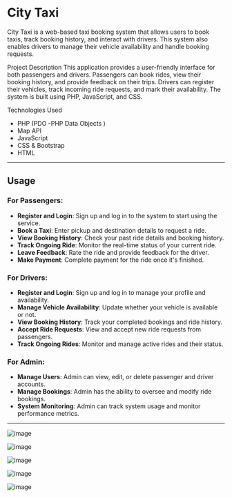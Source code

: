 # City Taxi
City Taxi is a web-based taxi booking system that allows users to book taxis, track booking history, and interact with drivers. This system also enables drivers to manage their vehicle availability and handle booking requests.

Project Description
This application provides a user-friendly interface for both passengers and drivers. Passengers can book rides, view their booking history, and provide feedback on their trips. Drivers can register their vehicles, track incoming ride requests, and mark their availability. The system is built using PHP, JavaScript, and CSS.

Technologies Used
- PHP (PDO -PHP Data Objects )
- Map API 
- JavaScript 
- CSS & Bootstrap
- HTML

---
## Usage

### For Passengers:
- **Register and Login**: Sign up and log in to the system to start using the service.
- **Book a Taxi**: Enter pickup and destination details to request a ride.
- **View Booking History**: Check your past ride details and booking history.
- **Track Ongoing Ride**: Monitor the real-time status of your current ride.
- **Leave Feedback**: Rate the ride and provide feedback for the driver.
- **Make Payment**: Complete payment for the ride once it's finished.

### For Drivers:
- **Register and Login**: Sign up and log in to manage your profile and availability.
- **Manage Vehicle Availability**: Update whether your vehicle is available or not.
- **View Booking History**: Track your completed bookings and ride history.
- **Accept Ride Requests**: View and accept new ride requests from passengers.
- **Track Ongoing Rides**: Monitor and manage active rides and their status.

### For Admin:
- **Manage Users**: Admin can view, edit, or delete passenger and driver accounts.
- **Manage Bookings**: Admin has the ability to oversee and modify ride bookings.
- **System Monitoring**: Admin can track system usage and monitor performance metrics.
---
![image](https://github.com/user-attachments/assets/c727bae1-d850-4d6d-8555-9a2c418b8a01)

![image](https://github.com/user-attachments/assets/134e70b1-4785-4ff9-9f12-085e94a16f29)

![image](https://github.com/user-attachments/assets/fc335f75-caac-4f42-99f2-eea804869ca1)

![image](https://github.com/user-attachments/assets/235a7861-1990-4de4-b49b-21e798ba4ef7)

![image](https://github.com/user-attachments/assets/36fee538-9cc6-40e8-9211-042e6cd6274c)


